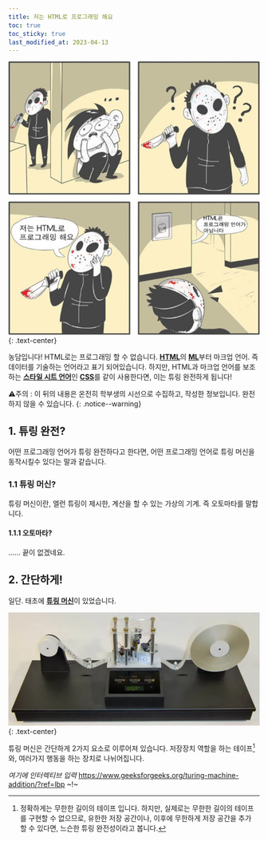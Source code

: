 ```yaml
---
title: 저는 HTML로 프로그래밍 해요
toc: true
toc_sticky: true
last_modified_at: 2023-04-13
---
```

![저는HTML로프로그래밍해요](https://github.com/MOJAN3543/MOJAN3543.github.io/blob/main/_posts/ProgrammingByHTML/HTMLisnotProgrammingLang.jpg?raw=true "저는HTML로 프로그래밍해요")
{: .text-center}    

농담입니다! HTML로는 프로그래밍 할 수 없습니다. [**HTML**](https://ko.wikipedia.org/wiki/HTML)의 [**ML**](https://ko.wikipedia.org/wiki/%EB%A7%88%ED%81%AC%EC%97%85_%EC%96%B8%EC%96%B4)부터 마크업 언어. 
즉 데이터를 기술하는 언어라고 표기 되어있습니다. 하지만, HTML과 마크업 언어를 보조하는 [**스타일 시트 언어**](https://en.wikipedia.org/wiki/Style_sheet_language)인 [**CSS**](https://ko.wikipedia.org/wiki/CSS)를 같이 사용한다면, 이는 튜링 완전하게 됩니다!   
   
⚠주의 : 이 뒤의 내용은 온전히 학부생의 시선으로 수집하고, 작성한 정보입니다. 완전하지 않을 수 있습니다.
{: .notice--warning}    

## 1. 튜링 완전?
어떤 프로그래밍 언어가 튜링 완전하다고 한다면, 어떤 프로그래밍 언어로 튜링 머신을 동작시킬수 있다는 말과 같습니다.   
### 1.1 튜링 머신?
튜링 머신이란, 엘런 튜링이 제시한, 계산을 할 수 있는 가상의 기계. 즉 오토마타를 말합니다.
#### 1.1.1 오토마타?
...... 끝이 없겠네요.  
## 2. 간단하게!
일단. 태초에 [**튜링 머신**](https://ko.wikipedia.org/wiki/%ED%8A%9C%EB%A7%81_%EA%B8%B0%EA%B3%84)이 있었습니다.  

![TuringMachine](https://github.com/MOJAN3543/MOJAN3543.github.io/blob/main/_posts/ProgrammingByHTML/TuringMachine.jpeg?raw=true "TuringMachine")
{: .text-center}  
  
튜링 머신은 간단하게 2가지 요소로 이루어져 있습니다. 저장장치 역할을 하는 테이프[^1]와, 여러가지 행동을 하는 장치로 나뉘어집니다.   
   
*여기에 인터렉티브 입력*
https://www.geeksforgeeks.org/turing-machine-addition/?ref=lbp ~!~

[^1]: 정확하게는 무한한 길이의 테이프 입니다. 하지만, 실제로는 무한한 길이의 테이프를 구현할 수 없으므로, 유한한 저장 공간이나, 이후에 무한하게 저장 공간을 추가 할 수 있다면, 느슨한 튜링 완전성이라고 봅니다.
